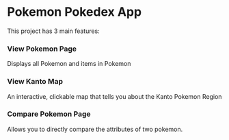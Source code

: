 # Pokemon Pokedex App

This project has 3 main features:
### View Pokemon Page
Displays all Pokemon and items in Pokemon
### View Kanto Map
An interactive, clickable map that tells you about the Kanto Pokemon Region
### Compare Pokemon Page
Allows you to directly compare the attributes of two pokemon.
